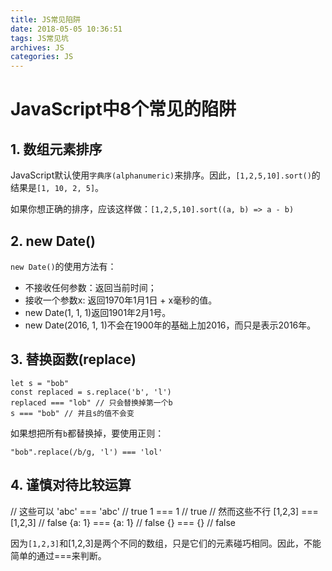 ```yaml
---
title: JS常见陷阱
date: 2018-05-05 10:36:51
tags: JS常见坑
archives: JS
categories: JS
---
```

# JavaScript中8个常见的陷阱
## 1. 数组元素排序
JavaScript默认使用`字典序(alphanumeric)`来排序。因此，`[1,2,5,10].sort()`的结果是`[1, 10, 2, 5]`。

如果你想正确的排序，应该这样做：`[1,2,5,10].sort((a, b) => a - b)`

## 2. new Date()
`new Date()`的使用方法有：
+ 不接收任何参数：返回当前时间；
+ 接收一个参数x: 返回1970年1月1日 + x毫秒的值。
+ new Date(1, 1, 1)返回1901年2月1号。
+ new Date(2016, 1, 1)不会在1900年的基础上加2016，而只是表示2016年。

## 3. 替换函数(replace)

    let s = "bob"
    const replaced = s.replace('b', 'l')
    replaced === "lob" // 只会替换掉第一个b
    s === "bob" // 并且s的值不会变  

如果想把所有`b`都替换掉，要使用正则：

    "bob".replace(/b/g, 'l') === 'lol'

## 4. 谨慎对待比较运算
  // 这些可以
  'abc' === 'abc' // true
  1 === 1         // true
  // 然而这些不行
  [1,2,3] === [1,2,3] // false
  {a: 1} === {a: 1}   // false
  {} === {}           // false

  因为`[1,2,3]`和[1,2,3]是两个不同的数组，只是它们的元素碰巧相同。因此，不能简单的通过===来判断。

